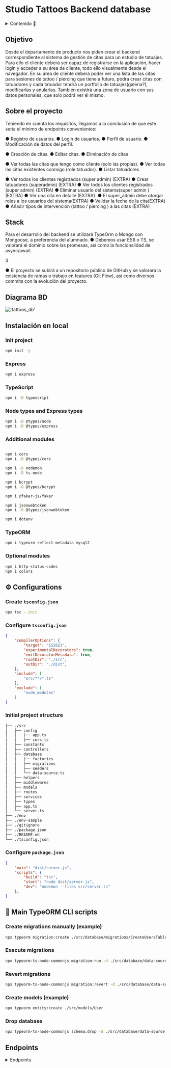 # Studio Tattoos Backend database

<details>
  <summary>Contenido 📝</summary>
  <ol>
    <li><a href="#objetivo">Objetivo</a></li>
    <li><a href="#sobre-el-proyecto">Sobre el proyecto</a></li>
    <li><a href="#stack">Stack</a></li>
    <li><a href="#diagrama-bd">Diagrama</a></li>
    <li><a href="#instalación-en-local">Instalación</a></li>
    <li><a href="#endpoints">Endpoints</a></li>
    
  </ol>
</details>

## Objetivo
Desde el departamento de producto nos piden crear el backend
correspondiente al sistema de gestión de citas para un estudio de tatuajes.
Para ello el cliente deberá ser capaz de registrarse en la aplicación, hacer
login y acceder a su área de cliente, todo ello visualmente desde el navegador. En
su área de cliente deberá poder ver una lista de las citas para sesiones de tattoo /
piercing que tiene a futuro, podrá crear citas con tatuadores y cada tatuador tendrá
un portfolio de tatuajes(galeria?), modificarlas y anularlas.
También existirá una zona de usuario con sus datos personales, que solo
podrá ver él mismo.
## Sobre el proyecto
Teniendo en cuenta los requisitos, llegamos a la conclusión de que este sería
el mínimo de endpoints convenientes:

● Registro de usuarios.
● Login de usuarios.
● Perfil de usuario.
● Modificación de datos del perfil.

● Creación de citas.
● Editar citas.
● Eliminación de citas

● Ver todas las citas que tengo como cliente (solo las propias).
● Ver todas las citas existentes conmigo (role tatuador).
● Listar tatuadores

● Ver todos los clientes registrados (super admin) (EXTRA)
● Crear tatuadores (superadmin) (EXTRA)
● Ver todos los clientes registrados (super admin) (EXTRA)
● Eliminar usuario del sistema(super admin ) (EXTRA)
● Ver una cita en detalle (EXTRA).
● El super_admin debe otorgar roles a los usuarios del sistema(EXTRA)
● Validar la fecha de la cita(EXTRA)
● Añadir tipos de intervención (tattoo / piercing ) a las citas (EXTRA)
## Stack
Para el desarrollo del backend se utilizará TypeOrm o Mongo con Mongoose,
a preferencia del alumnado.
● Debemos usar ES6 o TS, se valorará el dominio sobre las promesas, así como
la funcionalidad de async/await.

3

● El proyecto se subirá a un repositorio público de GitHub y se valorará la
existencia de ramas o trabajo en features (Git Flow), así como diversos
commits con la evolución del proyecto.

## Diagrama BD
!['tattoos_db'](tattoos_db.png)

## Instalación en local
### Init project
```sh
npm init -y
```

### Express
```sh
npm i express
```

### TypeScript
```sh
npm i -D typescript
```

### Node types and Express types
```sh
npm i -D @types/node
npm i -D @types/express
```

### Additional modules
```sh

npm i cors
npm i -D @types/cors

npm i -D nodemon
npm i -D ts-node

npm i bcrypt
npm i -D @types/bcrypt

npm i @faker-js/faker

npm i jsonwebtoken
npm i -D @types/jsonwebtoken

npm i dotenv
```

### TypeORM
```sh
npm i typeorm reflect-metadata mysql2
```

### Optional modules
```sh
npm i http-status-codes
npm i colors
```


## ⚙️ Configurations

### Create `tsconfig.json`
```sh
npx tsc --init
```

### Configure `tsconfig.json`
```json
{
    "compilerOptions": {
        "target": "ES2021",
        "experimentalDecorators": true, 
        "emitDecoratorMetadata": true,
        "rootDir": "./src",
        "outDir": "./dist",
    },
    "include": [
        "src/**/*.ts"
    ],
    "exclude": [
        "node_modules"
    ]
}
```

### Initial project structure
```sh
├── ./src
│   ├── config
│   │   ├── app.ts
│   │   ├── cors.ts
│   ├── constants
│   ├── controllers
│   ├── database
│   │   ├── factories
│   │   ├── migrations
│   │   ├── seeders
│   │   └── data-source.ts
│   ├── helpers
│   ├── middlewares
│   ├── models
│   ├── routes
│   ├── services
│   ├── types
│   ├── app.ts
│   └── server.ts
├── ./env
├── ./env-sample
├── ./gitignore
├── ./package.json
├── ./README.md
└── ./tsconfig.json
```

### Configure `package.json`
```json
{
    "main": "dist/server.js",
    "scripts": {
        "build": "tsc",
        "start": "node dist/server.js",
        "dev": "nodemon --files src/server.ts"
    },
}
```

## 📜 Main TypeORM CLI scripts

### Create migrations manually (example)
```sh
npx typeorm migration:create ./src/database/migrations/CreateUsersTable
```

### Execute migrations
```sh
npx typeorm-ts-node-commonjs migration:run -d ./src/database/data-source.ts 
```

### Revert migrations
```sh
npx typeorm-ts-node-commonjs migration:revert -d ./src/database/data-source.ts 
```

### Create models (example)
```sh
npx typeorm entity:create ./src/models/User
```

### Drop database
```sh
npx typeorm-ts-node-commonjs schema:drop -d ./src/database/data-source.ts
```


## Endpoints
<details>
<summary>Endpoints</summary>

- AUTH
    - REGISTER

            POST http://localhost:3000/api/register
        body:
        ``` js
            {
                "user": "David",
                "email": "david@david.com",
                "password": "princes"
            }
        ```

    - LOGIN

            POST http://localhost:3000/api/login  
        body:
        ``` js
            {
                "user": "David",
                "email": "david@david.com",
                "password": "princes"
            }
        ```
- RUTINAS
    - RECUPERAR RUTINAS  

            GET http://localhost:3000/api/rutina

    - ...
</details>
